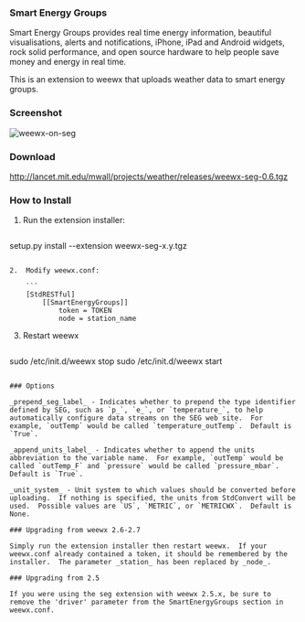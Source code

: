 ### Smart Energy Groups

Smart Energy Groups provides real time energy information, beautiful visualisations, alerts and notifications, iPhone, iPad and Android widgets, rock solid performance, and open source hardware to help people save money and energy in real time.

This is an extension to weewx that uploads weather data to smart energy groups.

### Screenshot
![weewx-on-seg](http://lancet.mit.edu/mwall/projects/weather/weewx-on-seg.png)

### Download

http://lancet.mit.edu/mwall/projects/weather/releases/weewx-seg-0.6.tgz

### How to Install

1.  Run the extension installer:

    ```
setup.py install --extension weewx-seg-x.y.tgz
```

2.  Modify weewx.conf:

    ```
    [StdRESTful]
        [[SmartEnergyGroups]]
            token = TOKEN
            node = station_name
```

3.  Restart weewx

    ```
sudo /etc/init.d/weewx stop
sudo /etc/init.d/weewx start
```

### Options

_prepend_seg_label_ - Indicates whether to prepend the type identifier defined by SEG, such as `p_`, `e_`, or `temperature_`, to help automatically configure data streams on the SEG web site.  For example, `outTemp` would be called `temperature_outTemp`.  Default is `True`.

_append_units_label_ - Indicates whether to append the units abbreviation to the variable name.  For example, `outTemp` would be called `outTemp_F` and `pressure` would be called `pressure_mbar`.  Default is `True`.

_unit_system_ - Unit system to which values should be converted before uploading.  If nothing is specified, the units from StdConvert will be used.  Possible values are `US`, `METRIC`, or `METRICWX`.  Default is None.

### Upgrading from weewx 2.6-2.7

Simply run the extension installer then restart weewx.  If your weewx.conf already contained a token, it should be remembered by the installer.  The parameter _station_ has been replaced by _node_.

### Upgrading from 2.5

If you were using the seg extension with weewx 2.5.x, be sure to remove the 'driver' parameter from the SmartEnergyGroups section in weewx.conf.